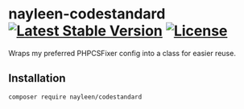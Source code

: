 # nayleen-codestandard [![Latest Stable Version](https://poser.pugx.org/nayleen/codestandard/v)](//packagist.org/packages/nayleen/codestandard) [![License](https://poser.pugx.org/nayleen/codestandard/license)](//packagist.org/packages/nayleen/codestandard)
Wraps my preferred PHPCSFixer config into a class for easier reuse.

## Installation
`composer require nayleen/codestandard`

